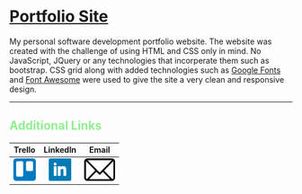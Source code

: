 # <span style="color:lightgreen text-decoration:none" target="_blank"> [Portfolio Site](https://Zynorthis.github.io)

My personal software development portfolio website. The website was created with the challenge of using HTML and CSS only in mind. No JavaScript, JQuery or any technologies that incorperate them such as bootstrap. CSS grid along with added technologies such as [Google Fonts](https://fonts.google.com/) and [Font Awesome](https://fontawesome.com/) were used to give the site a very clean and responsive design.

<hr/>

## <span style="color:lightgreen" target="_blank"> Additional Links

| Trello | LinkedIn | Email |
| :----: | :------: | :---: |
| [<img src="https://github.com/Zynorthis/Zynorthis.github.io/blob/master/Resources/img/trello_icon.png" width="40" height="40" alt="Trello">](https://trello.com/b/E0PazU97/portfolio-site "Trello") | [<img src="https://github.com/Zynorthis/Zynorthis.github.io/blob/master/Resources/img/linkedin_icon.png" width="40" height="40" alt="LinkedIn">](https://www.linkedin.com/in/jacob-taylor-a962a2181/ "LinkedIn") | [<img src="https://github.com/Zynorthis/Zynorthis.github.io/blob/master/Resources/img/email_icon.png" width="55" height="40" alt="Email">](mailto:jacobtaylor727@outlook.com?Subject=Hello_Jacob "Email") |